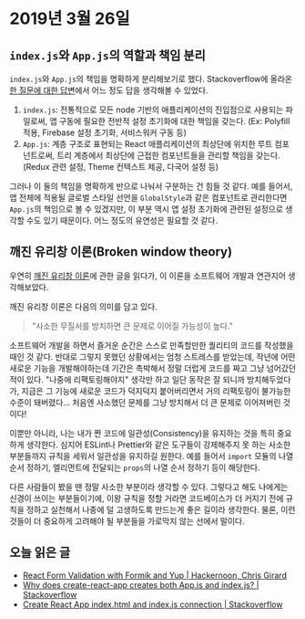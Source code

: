 # 2019년 3월 26일

## `index.js`와 `App.js`의 역할과 책임 분리

`index.js`와 `App.js`의 책임을 명확하게 분리해보기로 했다. Stackoverflow에 올라온 [한 질문에 대한 답변](https://stackoverflow.com/questions/50493069/why-does-create-react-app-creates-both-app-js-and-index-js)에서 어느 정도 답을 생각해볼 수 있었다.

1. `index.js`: 전통적으로 모든 node 기반의 애플리케이션의 진입점으로 사용되는 파일로써, 앱 구동에 필요한 전반적 설정 초기화에 대한 책임을 갖는다. (Ex: Polyfill 적용, Firebase 설정 초기화, 서비스워커 구동 등)
2. `App.js`: 계층 구조로 표현되는 React 애플리케이션의 최상단에 위치한 루트 컴포넌트로써, 트리 계층에서 최상단에 근접한 컴포넌트들을 관리할 책임을 갖는다. (Redux 관련 설정, Theme 컨텍스트 제공, 다국어 설정 등)

그러나 이 둘의 책임을 명확하게 반으로 나눠서 구분하는 건 힘들 것 같다. 예를 들어서, 앱 전체에 적용될 글로벌 스타일 선언을 `GlobalStyle`과 같은 컴포넌트로 관리한다면 `App.js`의 책임으로 볼 수 있겠지만, 이 부분 역시 앱 설정 초기화에 관련된 설정으로 생각할 수도 있기 때문이다. 어느 정도의 유연성은 필요할 것 같다. 

## 깨진 유리창 이론(Broken window theory)

우연히 [깨진 유리창 이론](https://ko.wikipedia.org/wiki/%EA%B9%A8%EC%A7%84_%EC%9C%A0%EB%A6%AC%EC%B0%BD_%EC%9D%B4%EB%A1%A0)에 관한 글을 읽다가, 이 이론을 소프트웨어 개발과 연관지어 생각해보았다.

깨진 유리창 이론은 다음의 의미를 담고 있다.

> "사소한 무질서를 방치하면 큰 문제로 이어질 가능성이 높다."

소프트웨어 개발을 하면서 즐거운 순간은 스스로 만족할만한 퀄리티의 코드를 작성했을 때인 것 같다. 반대로 그렇지 못했던 상황에서는 엄청 스트레스를 받았는데, 작년에 어떤 새로운 기능을 개발해야하는데 기간은 촉박해서 정말 더럽게 코드를 짜고 그냥 넘어갔던 적이 있다. "나중에 리팩토링해야지" 생각만 하고 일단 동작은 잘 되니까 방치해두었다가, 지금은 그 기능에 새로운 코드가 덕지덕지 붙어버리면서 거의 리팩토링이 불가능한 수준이 돼버렸다... 처음엔 사소했던 문제를 그냥 방치해서 더 큰 문제로 이어져버린 것이다!

이뿐만 아니라, 나는 내가 짠 코드에 일관성(Consistency)을 유지하는 것을 특히 중요하게 생각한다. 심지어 ESLint나 Prettier와 같은 도구들이 강제해주지 못 하는 사소한 부분들까지 규칙을 세워서 일관성을 유지하길 원한다. 예를 들어서 `import` 모듈의 나열 순서 정하기, 엘리먼트에 전달되는 `props`의 나열 순서 정하기 등이 해당한다.

다른 사람들이 봤을 땐 정말 사소한 부분이라 생각할 수 있다. 그렇다고 해도 나에게는 신경이 쓰이는 부분들이기에, 이왕 규칙을 정할 거라면 코드베이스가 더 커지기 전에 규칙을 정하고 실천해서 나중에 덜 고생하도록 만드는게 좋은 길이라 생각한다. 물론, 이런 것들이 더 중요하게 고려해야 될 부분들을 가로막지 않는 선에서 말이다.

## 오늘 읽은 글

* [React Form Validation with Formik and Yup | Hackernoon, Chris Girard](https://hackernoon.com/react-form-validation-with-formik-and-yup-8b76bda62e10)
* [Why does create-react-app creates both App.js and index.js? | Stackoverflow](https://stackoverflow.com/questions/50493069/why-does-create-react-app-creates-both-app-js-and-index-js)
* [Create React App index.html and index.js connection | Stackoverflow](https://stackoverflow.com/questions/42438171/create-react-app-index-html-and-index-js-connection)
